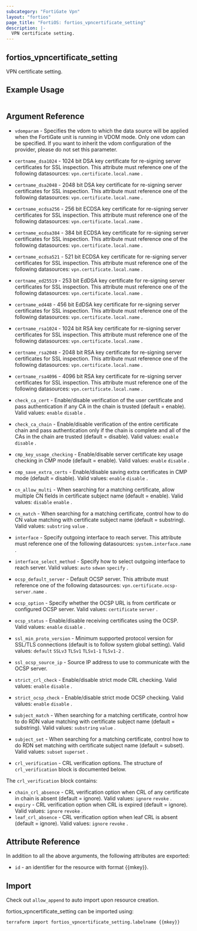 ```yaml
---
subcategory: "FortiGate Vpn"
layout: "fortios"
page_title: "FortiOS: fortios_vpncertificate_setting"
description: |-
  VPN certificate setting.
---
```


## fortios_vpncertificate_setting
VPN certificate setting.

## Example Usage

```hcl

```

## Argument Reference
* `vdomparam` - Specifies the vdom to which the data source will be applied when the FortiGate unit is running in VDOM mode. Only one vdom can be specified. If you want to inherit the vdom configuration of the provider, please do not set this parameter.

* `certname_dsa1024` - 1024 bit DSA key certificate for re-signing server certificates for SSL inspection. This attribute must reference one of the following datasources: `vpn.certificate.local.name` .
* `certname_dsa2048` - 2048 bit DSA key certificate for re-signing server certificates for SSL inspection. This attribute must reference one of the following datasources: `vpn.certificate.local.name` .
* `certname_ecdsa256` - 256 bit ECDSA key certificate for re-signing server certificates for SSL inspection. This attribute must reference one of the following datasources: `vpn.certificate.local.name` .
* `certname_ecdsa384` - 384 bit ECDSA key certificate for re-signing server certificates for SSL inspection. This attribute must reference one of the following datasources: `vpn.certificate.local.name` .
* `certname_ecdsa521` - 521 bit ECDSA key certificate for re-signing server certificates for SSL inspection. This attribute must reference one of the following datasources: `vpn.certificate.local.name` .
* `certname_ed25519` - 253 bit EdDSA key certificate for re-signing server certificates for SSL inspection. This attribute must reference one of the following datasources: `vpn.certificate.local.name` .
* `certname_ed448` - 456 bit EdDSA key certificate for re-signing server certificates for SSL inspection. This attribute must reference one of the following datasources: `vpn.certificate.local.name` .
* `certname_rsa1024` - 1024 bit RSA key certificate for re-signing server certificates for SSL inspection. This attribute must reference one of the following datasources: `vpn.certificate.local.name` .
* `certname_rsa2048` - 2048 bit RSA key certificate for re-signing server certificates for SSL inspection. This attribute must reference one of the following datasources: `vpn.certificate.local.name` .
* `certname_rsa4096` - 4096 bit RSA key certificate for re-signing server certificates for SSL inspection. This attribute must reference one of the following datasources: `vpn.certificate.local.name` .
* `check_ca_cert` - Enable/disable verification of the user certificate and pass authentication if any CA in the chain is trusted (default = enable). Valid values: `enable` `disable` .
* `check_ca_chain` - Enable/disable verification of the entire certificate chain and pass authentication only if the chain is complete and all of the CAs in the chain are trusted (default = disable). Valid values: `enable` `disable` .
* `cmp_key_usage_checking` - Enable/disable server certificate key usage checking in CMP mode (default = enable). Valid values: `enable` `disable` .
* `cmp_save_extra_certs` - Enable/disable saving extra certificates in CMP mode (default = disable). Valid values: `enable` `disable` .
* `cn_allow_multi` - When searching for a matching certificate, allow multiple CN fields in certificate subject name (default = enable). Valid values: `disable` `enable` .
* `cn_match` - When searching for a matching certificate, control how to do CN value matching with certificate subject name (default = substring). Valid values: `substring` `value` .
* `interface` - Specify outgoing interface to reach server. This attribute must reference one of the following datasources: `system.interface.name` .
* `interface_select_method` - Specify how to select outgoing interface to reach server. Valid values: `auto` `sdwan` `specify` .
* `ocsp_default_server` - Default OCSP server. This attribute must reference one of the following datasources: `vpn.certificate.ocsp-server.name` .
* `ocsp_option` - Specify whether the OCSP URL is from certificate or configured OCSP server. Valid values: `certificate` `server` .
* `ocsp_status` - Enable/disable receiving certificates using the OCSP. Valid values: `enable` `disable` .
* `ssl_min_proto_version` - Minimum supported protocol version for SSL/TLS connections (default is to follow system global setting). Valid values: `default` `SSLv3` `TLSv1` `TLSv1-1` `TLSv1-2` .
* `ssl_ocsp_source_ip` - Source IP address to use to communicate with the OCSP server.
* `strict_crl_check` - Enable/disable strict mode CRL checking. Valid values: `enable` `disable` .
* `strict_ocsp_check` - Enable/disable strict mode OCSP checking. Valid values: `enable` `disable` .
* `subject_match` - When searching for a matching certificate, control how to do RDN value matching with certificate subject name (default = substring). Valid values: `substring` `value` .
* `subject_set` - When searching for a matching certificate, control how to do RDN set matching with certificate subject name (default = subset). Valid values: `subset` `superset` .
* `crl_verification` - CRL verification options. The structure of `crl_verification` block is documented below.

The `crl_verification` block contains:

* `chain_crl_absence` - CRL verification option when CRL of any certificate in chain is absent (default = ignore). Valid values: `ignore` `revoke` .
* `expiry` - CRL verification option when CRL is expired (default = ignore). Valid values: `ignore` `revoke` .
* `leaf_crl_absence` - CRL verification option when leaf CRL is absent (default = ignore). Valid values: `ignore` `revoke` .

## Attribute Reference

In addition to all the above arguments, the following attributes are exported:
* `id` - an identifier for the resource with format {{mkey}}.

## Import

Check out `allow_append` to auto import upon resource creation.

fortios_vpncertificate_setting can be imported using:
```sh
terraform import fortios_vpncertificate_setting.labelname {{mkey}}
```
